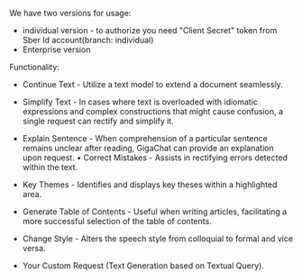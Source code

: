 We have two versions for usage: 
 - individual version - to authorize you need "Client Secret" token from Sber Id account(branch: individual)
 - Enterprise version

Functionality:
 - Continue Text - Utilize a text model to extend a document seamlessly.

 - Simplify Text - In cases where text is overloaded with idiomatic expressions and complex constructions that might cause confusion, a single request can rectify and simplify it.

 - Explain Sentence - When comprehension of a particular sentence remains unclear after reading, GigaChat can provide an explanation upon request. • Correct Mistakes - Assists in rectifying errors detected within the text.

 - Key Themes - Identifies and displays key theses within a highlighted area.

 - Generate Table of Contents - Useful when writing articles, facilitating a more successful selection of the table of contents.

 - Change Style - Alters the speech style from colloquial to formal and vice versa.

 - Your Custom Request (Text Generation based on Textual Query).